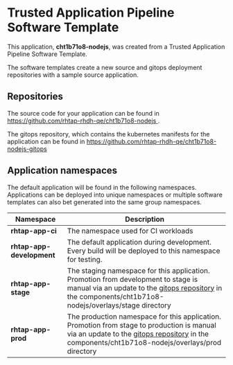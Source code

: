 # Trusted Application Pipeline Software Template

This application, **cht1b71o8-nodejs**, was created from a Trusted Application Pipeline Software Template.

The software templates create a new source and gitops deployment repositories with a sample source application. 

## Repositories

The source code for your application can be found in [https://github.com/rhtap-rhdh-qe/cht1b71o8-nodejs ](https://github.com/rhtap-rhdh-qe/cht1b71o8-nodejs ).
 
The gitops repository, which contains the kubernetes manifests for the application can be found in 
[https://github.com/rhtap-rhdh-qe/cht1b71o8-nodejs-gitops ](https://github.com/rhtap-rhdh-qe/cht1b71o8-nodejs-gitops ) 

## Application namespaces 

The default application will be found in the following namespaces. Applications can be deployed into unique namespaces or multiple software templates can also bet generated into the same group namespaces.  

|  Namespace   |  Description   |  
| -------- | -------- |
| **rhtap-app-ci** | The namespace used for CI workloads |
| **rhtap-app-development** | The default application during development. Every build will be deployed to this namespace for testing. |
| **rhtap-app-stage** | The staging namespace for this application. Promotion from development to stage is manual via an update to the [gitops repository](https://github.com/rhtap-rhdh-qe/cht1b71o8-nodejs-gitops ) in the components/cht1b71o8-nodejs/overlays/stage directory |
| **rhtap-app-prod** | The production namespace for this application. Promotion from stage to production is manual via an update to the [gitops repository](https://github.com/rhtap-rhdh-qe/cht1b71o8-nodejs-gitops ) in the components/cht1b71o8-nodejs/overlays/prod directory |